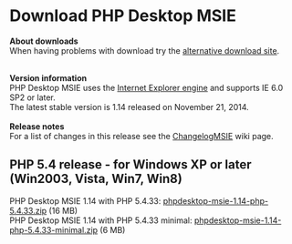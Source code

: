 # Download PHP Desktop MSIE #

**About downloads**<br>
When having problems with download try the <a href='https://www.dropbox.com/sh/3ihzy40v62em613/AABntIwi4d2E636MGRtBlO18a?dl=0'>alternative download site</a>.<br>
<br>

<b>Version information</b><br>
PHP Desktop MSIE uses the <a href='MSIEengine.md'>Internet Explorer engine</a> and supports IE 6.0 SP2 or later.<br>
The latest stable version is 1.14 released on November 21, 2014.<br>
<br>
<b>Release notes</b><br>
For a list of changes in this release see the <a href='ChangelogMSIE.md'>ChangelogMSIE</a> wiki page.<br>

<h2>PHP 5.4 release - for Windows XP or later (Win2003, Vista, Win7, Win8)</h2>

PHP Desktop MSIE 1.14 with PHP 5.4.33: <a href='https://docs.google.com/uc?authuser=0&id=0B1di2XiBBfaccWM0SHJkMElmS0U&export=download'>phpdesktop-msie-1.14-php-5.4.33.zip</a> (16 MB)<br>
PHP Desktop MSIE 1.14 with PHP 5.4.33 minimal: <a href='https://docs.google.com/uc?authuser=0&id=0B1di2XiBBfaccU5JdmpvQTFaZFk&export=download'>phpdesktop-msie-1.14-php-5.4.33-minimal.zip</a> (6 MB)<br>